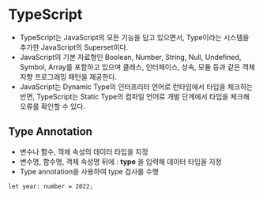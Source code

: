 # TypeScript
- TypeScript는 JavaScript의 모든 기능을 담고 있으면서, Type이라는 시스템을 추가한 JavaScript의 Superset이다.
- JavaScript의 기본 자료형인 Boolean, Number, String, Null, Undefined, Symbol, Array를 포함하고 있으며 클래스, 인터페이스, 상속, 모듈 등과 같은 객체 지향 프로그래밍 패턴을 제공한다.
- JavaScript는 Dynamic Type의 인터프리터 언어로 런타임에서 타입을 체크하는 반면,
TypeScript는 Static Type의 컴파일 언어로 개발 단계에서 타입을 체크해 오류를 확인할 수 있다.

## Type Annotation
- 변수나 함수, 객체 속성의 데이터 타입을 지정
- 변수명, 함수명, 객체 속성명 뒤에 : **type** 을 입력해 데이터 타입을 지정
- Type annotation을 사용하여 type 검사를 수행

```tsx
let year: number = 2022;
```